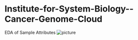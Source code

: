 # Institute-for-System-Biology--Cancer-Genome-Cloud
EDA of Sample Attributes
![picture](http://https://github.com/farzad-yousefi/Institute-for-System-Biology--Cancer-Genome-Cloud/edit/master/README.md/home/farzady/Downloads/capstone-1.png)
